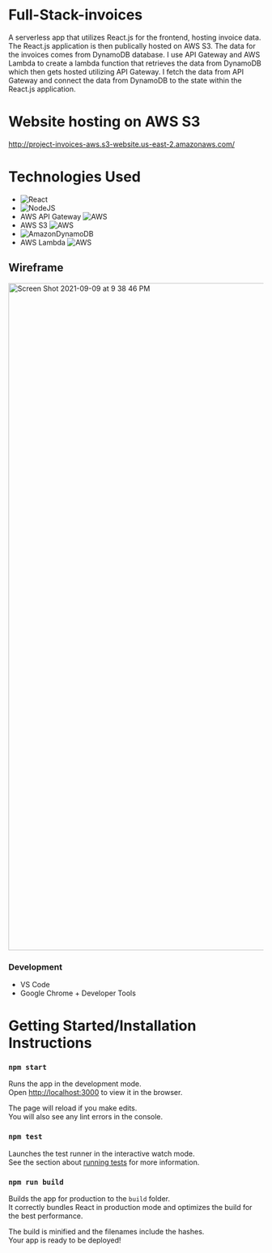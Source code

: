 # Full-Stack-invoices
A serverless app that utilizes React.js for the frontend, hosting invoice data. The React.js application is then publically hosted on AWS S3. The data for the invoices comes from DynamoDB database. I use API Gateway and AWS Lambda to create a lambda function that retrieves the data from DynamoDB which then gets hosted utilizing API Gateway. I fetch the data from API Gateway and connect the data from DynamoDB to the state within the React.js application. 

# Website hosting on AWS S3
http://project-invoices-aws.s3-website.us-east-2.amazonaws.com/

# Technologies Used

- ![React](https://img.shields.io/badge/react-%2320232a.svg?style=for-the-badge&logo=react&logoColor=%2361DAFB) 
- ![NodeJS](https://img.shields.io/badge/node.js-6DA55F?style=for-the-badge&logo=node.js&logoColor=white)
- AWS API Gateway ![AWS](https://img.shields.io/badge/AWS-%23FF9900.svg?style=for-the-badge&logo=amazon-aws&logoColor=white)
- AWS S3  ![AWS](https://img.shields.io/badge/AWS-%23FF9900.svg?style=for-the-badge&logo=amazon-aws&logoColor=white)
- ![AmazonDynamoDB](https://img.shields.io/badge/Amazon%20DynamoDB-4053D6?style=for-the-badge&logo=Amazon%20DynamoDB&logoColor=white)
- AWS Lambda  ![AWS](https://img.shields.io/badge/AWS-%23FF9900.svg?style=for-the-badge&logo=amazon-aws&logoColor=white)
## Wireframe

<img width="1318" alt="Screen Shot 2021-09-09 at 9 38 46 PM" src="https://user-images.githubusercontent.com/78430591/132784932-8b034966-a7a2-41c3-9012-86a3df81c7ab.png">

### Development

- VS Code
- Google Chrome + Developer Tools

# Getting Started/Installation Instructions

### `npm start`

Runs the app in the development mode.\
Open [http://localhost:3000](http://localhost:3000) to view it in the browser.

The page will reload if you make edits.\
You will also see any lint errors in the console.

### `npm test`

Launches the test runner in the interactive watch mode.\
See the section about [running tests](https://facebook.github.io/create-react-app/docs/running-tests) for more information.

### `npm run build`

Builds the app for production to the `build` folder.\
It correctly bundles React in production mode and optimizes the build for the best performance.

The build is minified and the filenames include the hashes.\
Your app is ready to be deployed!
